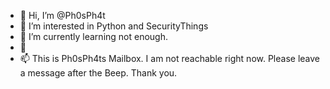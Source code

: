 - 👋 Hi, I’m @Ph0sPh4t
- 👀 I’m interested in Python and SecurityThings
- 🌱 I’m currently learning not enough. 
- 💞️ 
- 📫 This is Ph0sPh4ts Mailbox. I am not reachable right now. Please leave a message after the Beep. Thank you. 
